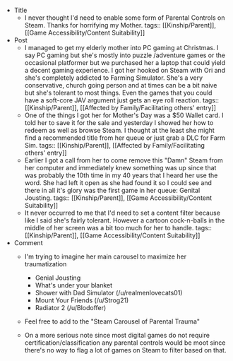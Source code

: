 - Title
	- I never thought I'd need to enable some form of Parental Controls on Steam. Thanks for horrifying my Mother.
	  tags:: [[Kinship/Parent]], [[Game Accessibility/Content Suitability]]
- Post
	- I managed to get my elderly mother into PC gaming at Christmas. I say PC gaming but she's mostly into puzzle /adventure games or the occasional platformer but we purchased her a laptop that could yield a decent gaming experience. I got her hooked on Steam with Ori and she's completely addicted to Farming Simulator. She's a very conservative, church going person and at times can be a bit naive but she's tolerant to most things. Even the games that you could have a soft-core JAV argument just gets an eye roll reaction.
	  tags:: [[Kinship/Parent]], [[Affected by Family/Facilitating others' entry]]
	- One of the things I got her for Mother's Day was a $50 Wallet card. I told her to save it for the sale and yesterday I showed her how to redeem as well as browse Steam. I thought at the least she might find a recommended title from her queue or just grab a DLC for Farm Sim.
	  tags:: [[Kinship/Parent]], [[Affected by Family/Facilitating others' entry]]
	- Earlier I got a call from her to come remove this "Damn" Steam from her computer and immediately knew something was up since that was probably the 10th time in my 40 years that I heard her use the word. She had left it open as she had found it so I could see and there in all it's glory was the first game in her queue: Genital Jousting.
	  tags:: [[Kinship/Parent]], [[Game Accessibility/Content Suitability]]
	- It never occurred to me that I'd need to set a content filter because like I said she's fairly tolerant. However a cartoon cock-n-balls in the middle of her screen was a bit too much for her to handle.
	  tags:: [[Kinship/Parent]], [[Game Accessibility/Content Suitability]]
- Comment
	- I'm trying to imagine her main carousel to maximize her traumatization
	  
	  * Genial Jousting
	  * What's under your blanket
	  * Shower with Dad Simulator (/u/realmenlovecats01)
	  * Mount Your Friends (/u/Strog21)
	  * Radiator 2 (/u/Blodoffer)
	- Feel free to add to the "Steam Carousel of Parental Trauma"
	- On a more serious note since most digital games do not require certification/classification any parental controls would be moot since there's no way to flag a lot of games on Steam to filter based on that.